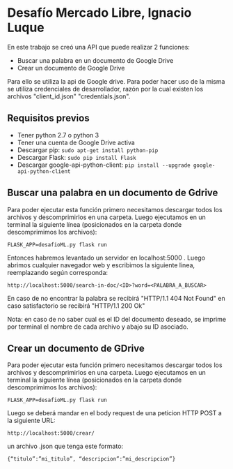 # Desafío Mercado Libre, Ignacio Luque

En este trabajo se creó una API que puede realizar 2 funciones:
* Buscar una palabra en un documento de Google Drive
* Crear un documento de Google Drive 

Para ello se utiliza la api de Google drive. Para poder hacer uso de la misma se utiliza credenciales de desarrollador,  razón por la cual existen los archivos "client_id.json" "credentials.json".



## Requisitos previos

* Tener python 2.7 o python 3
* Tener una cuenta de Google Drive activa
* Descargar pip: `sudo apt-get install python-pip` 
* Descargar Flask: `sudo pip install Flask`
* Descargar google-api-python-client: `pip install --upgrade google-api-python-client`


## Buscar una palabra en un documento de Gdrive

Para poder ejecutar esta función primero necesitamos descargar todos los archivos y descomprimirlos en una carpeta. Luego ejecutamos en un terminal la siguiente línea (posicionados en la carpeta donde descomprimimos los archivos):

`FLASK_APP=desafioML.py flask run`

Entonces habremos levantado un servidor en localhost:5000 .
Luego abrimos cualquier navegador web y escribimos la siguiente linea, reemplazando según corresponda:

`http://localhost:5000/search-in-doc/<ID>?word=<PALABRA_A_BUSCAR>`

En caso de no encontrar la palabra se recibirá "HTTP/1.1 404 Not Found" en caso satisfactorio se recibirá "HTTP/1.1 200 Ok"

Nota: en caso de no saber cual es el ID del documento deseado, se imprime por terminal el nombre de cada archivo y abajo su ID asociado.
##  Crear un documento de GDrive
Para poder ejecutar esta función primero necesitamos descargar todos los archivos y descomprimirlos en una carpeta. Luego ejecutamos en un terminal la siguiente línea (posicionados en la carpeta donde descomprimimos los archivos):

`FLASK_APP=desafioML.py flask run`

Luego se deberá mandar en el body request de una peticion HTTP POST a la siguiente URL:

`http://localhost:5000/crear/`

un archivo .json que tenga este formato:

`{“titulo”:”mi_titulo”, “descripcion”:”mi_descripcion”}` 





